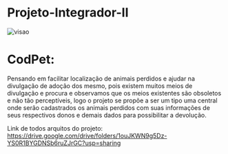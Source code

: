 # Projeto-Integrador-II

![visao](https://user-images.githubusercontent.com/109318303/228840153-6f5f74f5-057f-4324-a016-dfe0da3d5378.png)


# CodPet:

Pensando em facilitar localização de animais perdidos e ajudar
na divulgação de adoção dos mesmo, pois existem muitos meios
de divulgação e procura e observamos que os meios existentes
são obsoletos e não tão perceptíveis, logo o projeto se propõe
a ser um tipo uma central onde serão cadastrados os animais
perdidos com suas informações de seus respectivos donos e
demais dados para possibilitar a devolução.

Link de todos arquitos do projeto:
https://drive.google.com/drive/folders/1ouJKWN9g5Dz-YS0R1BYGDNSb6ruZJrGC?usp=sharing

